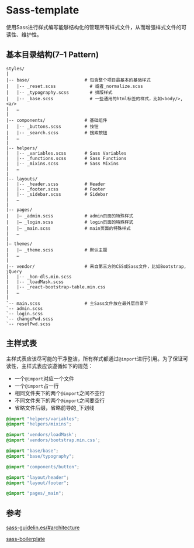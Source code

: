 # Sass-template
​	使用Sass进行样式编写能够结构化的管理所有样式文件，从而增强样式文件的可读性、维护性。



## 基本目录结构(7–1 Pattern)



```
styles/
|
|-- base/                     # 包含整个项目最基本的基础样式
|	|-- _reset.scss             # 或者_normalize.scss
|	|-- _typography.scss        # 排版样式
|	|-- _base.scss              # 一些通用的html标签的样式，比如<body/>, <a/>
|   …
|
|-- components/               # 基础组件
|   |-- _buttons.scss         # 按钮
|   |-- _search.scss          # 搜索按钮
|   …
|
|-- helpers/
|   |-- _variables.scss       # Sass Variables
|   |-- _functions.scss       # Sass Functions
|   |-- _mixins.scss          # Sass Mixins
|   …
|
|-- layouts/
|   |-- _header.scss          # Header
|   |-- _footer.scss          # Footer
|   |-- _sidebar.scss         # Sidebar
|   …
|
|-- pages/
|   |– _admin.scss            # admin页面的特殊样式
|   |– _login.scss            # login页面的特殊样式
|   |– _main.scss             # main页面的特殊样式
|   …
|
|– themes/
|   |– _theme.scss            # 默认主题
|   …
|
|-- vendor/                   # 来自第三方的CSS或Sass文件，比如Bootstrap, jQuery
|   |-- _hon-dls.min.scss
|   |-- _loadMask.scss    
|   |-- _react-bootstrap-table.min.css 
|   …
|
`-- main.scss                 # 主Sass文件放在最外层目录下
`-- admin.scss
`-- login.scss
`-- changePwd.scss
`-- resetPwd.scss
```



## 主样式表

​	主样式表应该尽可能的干净整洁，所有样式都通过`@import`进行引用。为了保证可读性，主样式表应该遵循如下的规范：

- 一个`@import`对应一个文件
- 一个`@import`占一行
- 相同文件夹下的两个`@import`之间不空行
- 不同文件夹下的两个`@import`之间要空行
- 省略文件后缀，省略前导的`_`下划线



```scss
@import "helpers/variables";
@import "helpers/mixins";

@import 'vendors/loadMask';
@import 'vendors/bootstrap.min.css';

@import "base/base";
@import "base/typography";

@import "components/button";

@import "layout/header";
@import "layout/footer";

@import "pages/_main";
```





## 参考

[sass-guidelin.es/#architecture](https://sass-guidelin.es/#architecture)

[sass-boilerplate](https://github.com/HugoGiraudel/sass-boilerplate)

